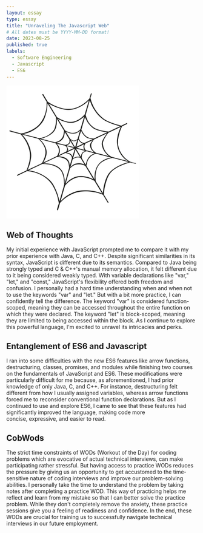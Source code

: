 ```yaml
---
layout: essay
type: essay
title: "Unraveling The Javascript Web"
# All dates must be YYYY-MM-DD format!
date: 2023-08-25
published: true
labels:
  - Software Engineering
  - Javascript
  - ES6
---
```


<img width="350px" class="rounded float-start pe-4" src="../img/hand-drawn-spider-web-on-transparent-background-free-png.webp">

## Web of Thoughts
My initial experience with JavaScript prompted me to compare it with my prior experience with Java, C, and C++. Despite significant similarities in its syntax, JavaScript is different due to its semantics. Compared to Java being strongly typed and C & C++'s manual memory allocation, it felt different due to it being considered weakly typed. With variable declarations like "var," "let," and "const," JavaScript's flexibility offered both freedom and confusion. I personally had a hard time understanding when and when not to use the keywords "var" and "let." But with a bit more practice, I can confidently tell the difference. The keyword "var" is considered function-scoped, meaning they can be accessed throughout the entire function on which they were declared. The keyword "let" is block-scoped, meaning they are limited to being accessed within the block. As I continue to explore this powerful language, I'm excited to unravel its intricacies and perks.

## Entanglement of ES6 and Javascript
I ran into some difficulties with the new ES6 features like arrow functions, destructuring, classes, promises, and modules while finishing two courses on the fundamentals of JavaScript and ES6. These modifications were particularly difficult for me because, 
as aforementioned, I had prior knowledge of only Java, C, and C++. For instance, destructuring felt different from how I usually assigned variables, whereas arrow functions forced me to reconsider conventional function declarations. But as I continued to use and explore ES6, I came to see that these features had significantly improved the language, making code more concise, expressive, and easier to read.

## CobWods
The strict time constraints of WODs (Workout of the Day) for coding problems which are evocative of actual technical interviews, can make participating rather stressful. But having access to practice WODs reduces the pressure by giving us an opportunity to get accustomed to the time-sensitive nature of coding interviews and improve our problem-solving abilities. I personally take the time to understand the problem by taking notes after completing a practice WOD. This way of practicing helps me reflect and learn from my mistake so that I can better solve the practice problem. While they don't completely remove the anxiety, these practice sessions give you a feeling of readiness and confidence. In the end, these WODs are crucial for training us to successfully navigate technical interviews in our future employment.
